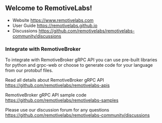 ## Welcome to RemotiveLabs!

* Website https://www.remotivelabs.com
* User Guide https://remotivelabs.github.io
* Discussions https://github.com/remotivelabs/remotivelabs-community/discussions

### Integrate with RemotiveBroker

To integrate with RemotiveBroker gRPC API you can use 
pre-built libraries for python and grpc-web or choose to generate code
for your language from our protobuf files.

Read all details about RemotiveBroker gRPC API <br>
https://github.com/remotivelabs/remotivelabs-apis

RemotiveBroker gRPC API sample code <br>
https://github.com/remotivelabs/remotivelabs-samples

Please use our discussion forum for any questions <br>
https://github.com/remotivelabs/remotivelabs-community/discussions

